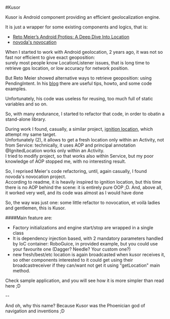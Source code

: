 #Kusor

Kusor is Android component providing an efficient geolocalization engine.  

It is just a wrapper for some existing components and logics, that is:

  -  [Reto Meier’s Android Protips: A Deep Dive Into Location](https://code.google.com/p/android-protips-location/)
  -  [novoda's novocation](https://github.com/novoda/Novocation)
  
When I started to work with Android geolocation, 2 years ago, it was not so fast nor efficient to give exact geoposition:  
surely most people know LocationListener issues, that is long time to retrieve gps location, or low accuracy for network position.  

  
But Reto Meier showed alternative ways to retrieve geoposition: using PendingIntent.
In his [blog](http://android-developers.blogspot.it/2011/06/deep-dive-into-location.html) there are useful tips, howto, and some code examples.  

Unfortunately, his code was useless for reusing, too much full of static variables and so on.  

So, with many endurance, I started to refactor that code, in order to obatin a stand-alone library.  

During work I found, casually, a similar project, [ignition location](https://github.com/mttkay/ignition/tree/master/ignition-location), which attempt my same target.  
Unfortunately (2), it allows to get a fresh location only within an Activity, not from Service: technically, it uses AOP and principal annotation @IgnitedLocation works only within an Activity.  
I tried to modify project, so that works also within Service, but my poor knowledge of AOP stopped me, with no interesting result.  

So, I reprised Meier's code refactoring, until, again casually, I found novoda's novocation project.  
According to readme, it is heavily inspired to ignition location, but this time there is no AOP behind the scene: it is entirely pure OOP ;D. And, above all, it worked very well, and its code was almost as I would have done


So, the way was just one: some little refactor to novocation, et voilà ladies and gentlemen, this is Kusor.

####Main feature are:
- Factory initializations and engine start/stop are wrapped in a single class
- It is dependency injection based, with 2 mandatory parameters handled by IoC container: RoboGuice, in provided example, but you could use your favourite one (Dagger? Needle? Your custom one?)
- new fresh/best/etc location is again broadcasted when kusor receives it, so other components interested to it could get using their broadcastreceiver if they can/want not get it using "getLocation" main method.

Check sample application, and you will see how it is more simpler than read here ;D

--

And oh, why this name? Because Kusor was the Phoenician god of navigation and inventions ;D

